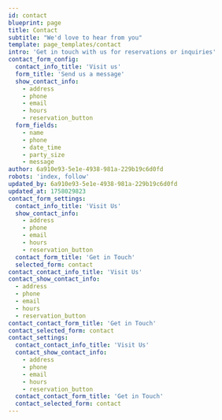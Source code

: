 ```yaml
---
id: contact
blueprint: page
title: Contact
subtitle: "We'd love to hear from you"
template: page_templates/contact
intro: 'Get in touch with us for reservations or inquiries'
contact_form_config:
  contact_info_title: 'Visit us'
  form_title: 'Send us a message'
  show_contact_info:
    - address
    - phone
    - email
    - hours
    - reservation_button
  form_fields:
    - name
    - phone
    - date_time
    - party_size
    - message
author: 6a910e93-5e1e-4938-981a-229b19c6d0fd
robots: 'index, follow'
updated_by: 6a910e93-5e1e-4938-981a-229b19c6d0fd
updated_at: 1758029823
contact_form_settings:
  contact_info_title: 'Visit Us'
  show_contact_info:
    - address
    - phone
    - email
    - hours
    - reservation_button
  contact_form_title: 'Get in Touch'
  selected_form: contact
contact_contact_info_title: 'Visit Us'
contact_show_contact_info:
  - address
  - phone
  - email
  - hours
  - reservation_button
contact_contact_form_title: 'Get in Touch'
contact_selected_form: contact
contact_settings:
  contact_contact_info_title: 'Visit Us'
  contact_show_contact_info:
    - address
    - phone
    - email
    - hours
    - reservation_button
  contact_contact_form_title: 'Get in Touch'
  contact_selected_form: contact
---
```

